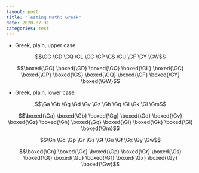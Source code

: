 ```yaml
---
layout: post
title: "Testing Math: Greek"
date: 2020-07-31
categories: test
---
```


- Greek, plain, upper case

$$\GG \GD \GQ \GL \GC \GP \GS \GU \GF \GY \GW$$

$$\boxed{\GG} \boxed{\GD} \boxed{\GQ} \boxed{\GL} \boxed{\GC} \boxed{\GP} \boxed{\GS} \boxed{\GQ} \boxed{\GF} \boxed{\GY} \boxed{\GW}$$

- Greek, plain, lower case

$$\Ga \Gb \Gg \Gd \Gv \Gz \Gh \Gq \Gi \Gk \Gl \Gm$$

$$\boxed{\Ga} \boxed{\Gb} \boxed{\Gg} \boxed{\Gd} \boxed{\Gv} \boxed{\Gz} \boxed{\Gh} \boxed{\Gq} \boxed{\Gi} \boxed{\Gk} \boxed{\Gl} \boxed{\Gm}$$

$$\Gn \Gc \Gp \Gr \Gs \Gt \Gu \Gf \Gx \Gy \Gw$$

$$\boxed{\Gn} \boxed{\Gc} \boxed{\Gp} \boxed{\Gr} \boxed{\Gs} \boxed{\Gt} \boxed{\Gu} \boxed{\Gf} \boxed{\Gx} \boxed{\Gy} \boxed{\Gw}$$
